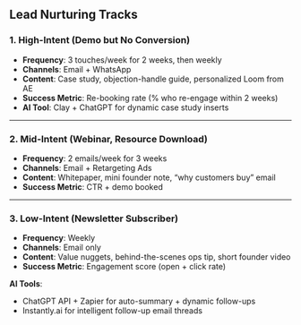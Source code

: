 ## Lead Nurturing Tracks

### 1. High-Intent (Demo but No Conversion)
- **Frequency**: 3 touches/week for 2 weeks, then weekly
- **Channels**: Email + WhatsApp
- **Content**: Case study, objection-handle guide, personalized Loom from AE
- **Success Metric**: Re-booking rate (% who re-engage within 2 weeks)
- **AI Tool**: Clay + ChatGPT for dynamic case study inserts

---

### 2. Mid-Intent (Webinar, Resource Download)
- **Frequency**: 2 emails/week for 3 weeks
- **Channels**: Email + Retargeting Ads
- **Content**: Whitepaper, mini founder note, “why customers buy” email
- **Success Metric**: CTR + demo booked

---

### 3. Low-Intent (Newsletter Subscriber)
- **Frequency**: Weekly
- **Channels**: Email only
- **Content**: Value nuggets, behind-the-scenes ops tip, short founder video
- **Success Metric**: Engagement score (open + click rate)

**AI Tools**:
- ChatGPT API + Zapier for auto-summary + dynamic follow-ups
- Instantly.ai for intelligent follow-up email threads
